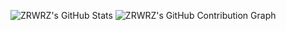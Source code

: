 ![ZRWRZ's GitHub Stats](https://github-readme-stats.vercel.app/api?username=zrwrz&show_icons=true&hide_title=true&count_private=true&hide=prs)
![ZRWRZ's GitHub Contribution Graph](https://github-readme-streak-stats.herokuapp.com/?user=zrwrz)

